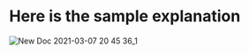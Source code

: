 # Here is the sample explanation 
![New Doc 2021-03-07 20 45 36_1](https://user-images.githubusercontent.com/67545874/110243837-4e3e8f00-7f86-11eb-8b0a-9a7d77fea883.jpg)

